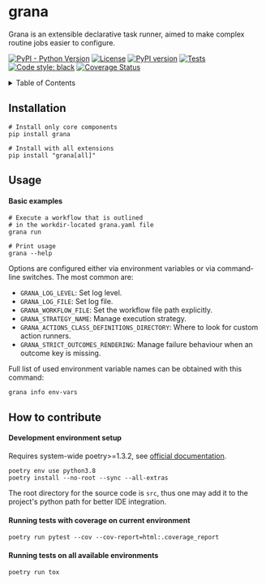 # grana

Grana is an extensible declarative task runner,
aimed to make complex routine jobs easier to configure.

[![PyPI - Python Version](https://img.shields.io/pypi/pyversions/grana)](https://pypi.python.org/pypi/grana/)
[![License](https://img.shields.io/pypi/l/grana.svg)](https://opensource.org/license/mit/)
[![PyPI version](https://badge.fury.io/py/grana.svg)](https://pypi.python.org/pypi/grana/)
[![Tests](https://github.com/reartnew/grana/workflows/main/badge.svg)](https://github.com/reartnew/grana/actions/workflows/main.yml)
[![Code style: black](https://img.shields.io/badge/code%20style-black-000000.svg)](https://github.com/ambv/black)
[![Coverage Status](https://coveralls.io/repos/github/reartnew/grana/badge.svg?branch=devel)](https://coveralls.io/github/reartnew/grana?branch=devel)

<details>
  <summary>Table of Contents</summary>

1. [Installation](#installation)
2. [Usage](#usage)
3. [How to contribute](#contribute)

</details>

<div id="installation"></div>

## Installation

```shell
# Install only core components
pip install grana

# Install with all extensions
pip install "grana[all]"
```

<div id="usage"></div>

## Usage

#### Basic examples

```shell
# Execute a workflow that is outlined
# in the workdir-located grana.yaml file
grana run

# Print usage
grana --help
```

Options are configured either via environment variables or via command-line switches. The most common are:

- `GRANA_LOG_LEVEL`: Set log level.
- `GRANA_LOG_FILE`: Set log file.
- `GRANA_WORKFLOW_FILE`: Set the workflow file path explicitly.
- `GRANA_STRATEGY_NAME`: Manage execution strategy.
- `GRANA_ACTIONS_CLASS_DEFINITIONS_DIRECTORY`: Where to look for custom action runners.
- `GRANA_STRICT_OUTCOMES_RENDERING`: Manage failure behaviour when an outcome key is missing.

Full list of used environment variable names can be obtained with this command:

```shell
grana info env-vars
```

<div id="contribute"></div>

## How to contribute

#### Development environment setup

Requires system-wide poetry>=1.3.2, see [official documentation](https://python-poetry.org).

```shell
poetry env use python3.8
poetry install --no-root --sync --all-extras
```

The root directory for the source code is `src`,
thus one may add it to the project's python path
for better IDE integration.

#### Running tests with coverage on current environment

```shell
poetry run pytest --cov --cov-report=html:.coverage_report
```

#### Running tests on all available environments

```shell
poetry run tox
```
